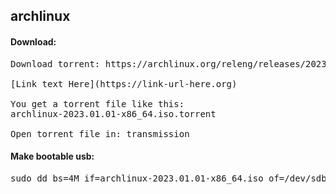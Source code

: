 ## archlinux

#### Download:
<pre>
Download torrent: https://archlinux.org/releng/releases/2023.01.01/torrent/

[Link text Here](https://link-url-here.org)

You get a torrent file like this:
archlinux-2023.01.01-x86_64.iso.torrent

Open torrent file in: transmission
</pre>

#### Make bootable usb:
<pre>
sudo dd bs=4M if=archlinux-2023.01.01-x86_64.iso of=/dev/sdb conv=fsync oflag=direct status=progress

</pre>
